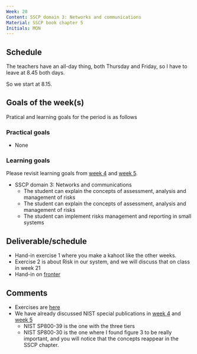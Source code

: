 ```yaml
---
Week: 20
Content: SSCP domain 3: Networks and communications
Material: SSCP book chapter 5
Initials: MON
---
```


## Schedule
The teachers have an all-day thing, both Thursday and Friday, so I have to leave at 8.45 both days.

So we start at 8.15.

## Goals of the week(s)
Pratical and learning goals for the period is as follows

### Practical goals
* None

### Learning goals
Please revisit learning goals from [week 4](ww04-introduction.md) and [week 5](ww05-risk-assessments.md).

* SSCP domain 3: Networks and communications
  * The student can explain the concepts of assessment, analysis and management of risks
  * The student can explain the concepts of assessment, analysis and management of risks
  * The student can implement risks management and reporting in small systems

## Deliverable/schedule
* Hand-in exercise 1 where you make a kahoot like the other weeks.
* Exercise 2 is about Risk in our system, and we will discuss that on class in week 21
* Hand-in on [fronter](https://fronter.com/eal/links/structureprops.phtml?treeid=289241)

## Comments
* Exercises are [here](../materials/ww20-exercises.md)
* We have already discussed NIST special publications in [week 4](ww04-introduction.md) and [week 5](ww05-risk-assessments.md)
  * NIST SP800-39 is the one with the three tiers
  * NIST SP800-30 is the one where I found figure 3 to be really important, and you will notice that the concepts reappear in the SSCP chapter.
  
